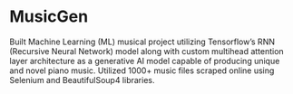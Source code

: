 # MusicGen
Built Machine Learning (ML) musical project utilizing Tensorflow’s RNN (Recursive Neural Network) model along with custom multihead attention layer architecture as a generative AI model capable of producing unique and novel piano music. Utilized 1000+ music files scraped online using Selenium and BeautifulSoup4 libraries.
